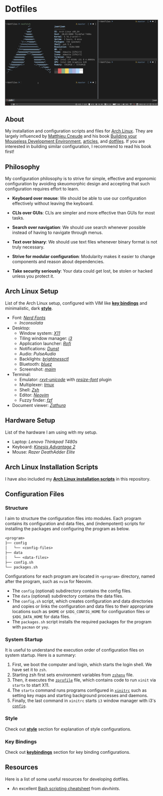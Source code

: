 # Dotfiles
![](./images/desktop.png)


## About
My installation and configuration scripts and files for [Arch Linux](https://archlinux.org/). They are largely influenced by [Matthieu Cneude](https://github.com/Phantas0s) and his book [Building your Mouseless Development Environment](https://themouseless.dev/), [articles](https://thevaluable.dev/), and [dotfiles](https://github.com/Phantas0s/.dotfiles). If you are interested in building similar configuration, I recommend to read his book first!


## Philosophy
My configuration philosophy is to strive for simple, effective and ergonomic configuration by avoiding skeuomorphic design and accepting that such configuration requires effort to learn.

- **Keyboard over mouse**: We should be able to use our configuration effectively without leaving the keyboard.

- **CLIs over GUIs**: CLIs are simpler and more effective than GUIs for most tasks.

- **Search over navigation**: We should use search whenever possible instead of having to navigate through menus.

- **Text over binary**: We should use text files whenever binary format is not truly necessary.

- **Strive for modular configuration**: Modularity makes it easier to change components and reason about dependencies.

- **Take security seriously**: Your data could get lost, be stolen or hacked unless you protect it.


## Arch Linux Setup
List of the Arch Linux setup, configured with VIM like [**key bindings**](./keybindings.md) and minimalistic, dark [**style**](./style.md).

- Font: [*Nerd Fonts*](https://www.nerdfonts.com/)
    - *Inconsolata*
- Desktop: 
    - Window system: [*X11*](https://www.x.org/)
    - Tiling window manager: [*i3*](https://i3wm.org/)
    - Application launcher: [*Rofi*](https://github.com/davatorium/rofi)
    - Notifications: [*Dunst*](https://dunst-project.org/)
    - Audio: *PulseAudio*
    - Backlights: [*brightnessctl*](https://github.com/Hummer12007/brightnessctl)
    - Bluetooth: [*bluez*](http://www.bluez.org/)
    - Screenshot: [*maim*](https://github.com/naelstrof/maim)
- Terminal:
    - Emulator: [*rxvt-unicode*](https://wiki.archlinux.org/title/rxvt-unicode) with [*resize-font*](https://github.com/simmel/urxvt-resize-font) plugin
    - Multiplexer: [*tmux*](https://github.com/tmux/tmux)
    - Shell: [*Zsh*](https://wiki.archlinux.org/title/zsh)
    - Editor: [*Neovim*](https://neovim.io/)
    - Fuzzy finder: [*fzf*](https://github.com/junegunn/fzf)
- Document viewer: [*Zathura*](https://pwmt.org/projects/zathura/)


## Hardware Setup
List of the hardware I am using with my setup.

- Laptop: *Lenovo Thinkpad T480s*
- Keyboard: [*Kinesis Advantage 2*](https://kinesis-ergo.com/keyboards/advantage2-keyboard/)
- Mouse: *Razer DeathAdder Elite*


## Arch Linux Installation Scripts
I have also included my [**Arch Linux installation scripts**](./arch) in this repository.


## Configuration Files
### Structure
I aim to structure the configuration files into modules. Each program contains its configuration and data files, and (indempotent) scripts for installing the packages and configuring the program as below.

```text
<program>
├── config
│   └── <config-files> 
├── data 
│   └── <data-files> 
├── config.sh
└── packages.sh
```

Configurations for each program are located in `<program>` directory, named after the program, such as `nvim` for Neovim. 

- The `config` (optional) subdirectory contains the config files.
- The `data` (optional) subdirectory contains the data files. 
- The `config.sh` script, which creates configuration and data directories and copies or links the configuration and data files to their appropriate locations such as `$HOME` or `$XDG_CONFIG_HOME` for configuration files or `$XDG_DATA_HOME` for data files.
- The `packages.sh` script installs the required packages for the program with `pacman` or `yay`.

### System Startup
It is useful to understand the execution order of configuration files on system startup. Here is a summary:

1) First, we boot the computer and login, which starts the login shell. We have set it to `zsh`. 
2) Starting zsh first sets environment variables from [`zshenv`](./zsh/config/zshenv) file. 
3) Then, it executes the [`zprofile`](./zsh/config/zprofile) file, which contains code to run `xinit` via `startx` to start X11. 
4) The `startx` command runs programs configured in [`xinitrc`](./X11/config/xinitrc) such as setting key maps and starting background processes and daemons. 
5) Finally, the last command in `xinitrc` starts `i3` window manager with i3's [`config`](./i3/config/config).

### Style
Check out [**style**](./style.md) section for explanation of style configurations.

### Key Bindings
Check out [**keybindings**](./keybindings.md) section for key binding configurations.


## Resources
Here is a list of some useful resources for developing dotfiles.

- An excellent [Bash scripting cheatsheet](https://devhints.io/bash) from *devhints*.
